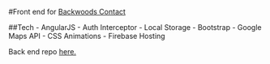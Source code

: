 #Front end for [Backwoods Contact](https://backwoodscontact.xyz)

##Tech
	- AngularJS
		- Auth Interceptor
		- Local Storage
	- Bootstrap
	- Google Maps API
	- CSS Animations
	- Firebase Hosting


Back end repo [here.](https://github.com/EGWeeks/tutorBack)

